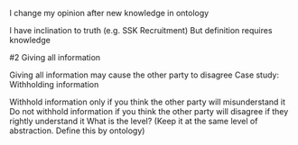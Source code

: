I change my opinion after new knowledge in ontology

I have inclination to truth (e.g. SSK Recruitment)
But definition requires knowledge


#2 Giving all information

Giving all information may cause the other party to disagree
Case study: Withholding information

Withhold information only if you think the other party will misunderstand it
Do not withhold information if you think the other party will disagree if they rightly understand it
What is the level? (Keep it at the same level of abstraction. Define this by ontology)